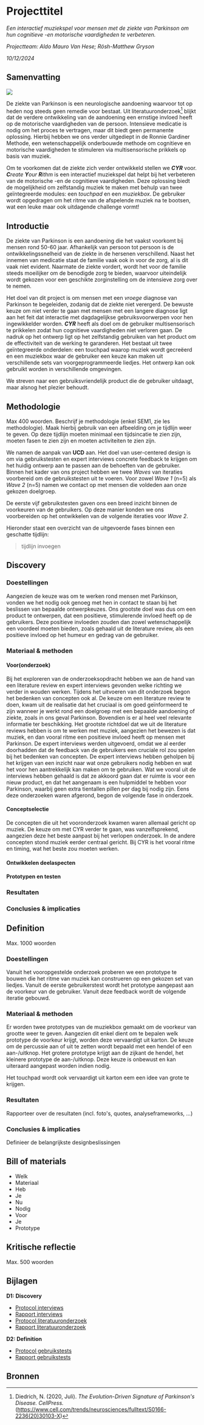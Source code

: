 # Projecttitel
_Een interactief muziekspel voor mensen met de ziekte van Parkinson om hun cognitieve -en motorische vaardigheden te verbeteren._

*Projectteam: Aldo Mauro Van Hese; Rösh-Matthew Gryson*

_10/12/2024_

## Samenvatting 
<img src= "CYR PIC.png">

De ziekte van Parkinson is een neurologische aandoening waarvoor tot op heden nog steeds geen remedie voor bestaat. Uit literatuuronderzoek[^1] blijkt dat de verdere ontwikkeling van de aandoening een ernstige invloed heeft op de motorische vaardigheden van de persoon. Intensieve medicatie is nodig om het proces te vertragen, maar dit biedt geen permanente oplossing. Hierbij hebben we ons verder uitgediept in de Ronnie Gardiner Methode, een wetenschappelijk onderbouwde methode om cognitieve en motorische vaardigheden te stimuleren via multisensorische prikkels op basis van muziek. 

Om te voorkomen dat de ziekte zich verder ontwikkeld stellen we **_CYR_** voor. _**C**reate **Y**our **R**ithm_ is een interactief muziekspel dat helpt bij het verbeteren van de motorische -en de cognitieve vaardigheden. Deze oplossing biedt de mogelijkheid om zelfstandig muziek te maken met behulp van twee geïntegreerde modules: een _touchpad_  en een _muziekbox_. De gebruiker wordt opgedragen om het ritme van de afspelende muziek na te bootsen, wat een leuke maar ook uitdagende challenge vormt!

## Introductie 

De ziekte van Parkinson is een aandoening die het vaakst voorkomt bij mensen rond 50-60 jaar. Afhankelijk van persoon tot persoon is de ontwikkelingssnelheid van de ziekte in de hersenen verschillend. Naast het innemen van medicatie staat de familie vaak ook in voor de zorg, al is dit vaak niet evident. Naarmate de ziekte vordert, wordt het voor de familie steeds moeilijker om de benodigde zorg te bieden, waarvoor uiteindelijk wordt gekozen voor een geschikte zorginstelling om de intensieve zorg over te nemen.

Het doel van dit project is om mensen met een _vroege_ diagnose van Parkinson te begeleiden, zodanig dat de ziekte niet verergerd. De bewuste keuze om niet verder te gaan met mensen met een langere diagnose ligt aan het feit dat interactie met dagdagelijkse gebruiksvoorwerpen voor hen ingewikkelder worden. _**CYR**_ heeft als doel om de gebruiker multisensorisch te prikkelen zodat hun cognitieve vaardigheden niet verloren gaan. De nadruk op het ontwerp ligt op het zelfstandig gebruiken van het product om de effectiviteit van de werking te garanderen. Het bestaat uit twee geïntegreerde onderdelen: een touchpad waarop muziek wordt gecreëerd en een muziekbox waar de gebruiker een keuze kan maken uit verschillende sets van voorgeprogrammeerde liedjes. Het ontwerp kan ook gebruikt worden in verschillende omgevingen.

We streven naar een gebruiksvriendelijk product die de gebruiker uitdaagt, maar alsnog het plezier behoudt. 

## Methodologie
Max 400 woorden. Beschrijf je methodologie (enkel SEM1, zie les methodologie). Maak hierbij gebruik van een afbeelding om je tijdlijn weer te geven. Op deze tijdlijn moeten minimaal een tijdsincatie te zien zijn, moeten fasen te zien zijn en moeten activiteiten te zien zijn.

We namen de aanpak van **UCD** aan. Het doel van user-centered design is om via gebruikstesten en expert interviews concrete feedback te krijgen om het huidig ontwerp aan te passen aan de behoeften van de gebruiker. Binnen het kader van ons project hebben we twee _Waves_ van iteraties voorbereid om de gebruikstesten uit te voeren. Voor zowel _Wave 1_ (n=5) als _Wave 2_ (n=5) namen we contact op met mensen die voldeden aan onze gekozen doelgroep. 

De eerste vijf gebruikstesten gaven ons een breed inzicht binnen de voorkeuren van de gebruikers. Op deze manier konden we ons voorbereiden op het ontwikkelen van de volgende iteraties voor _Wave 2_.


Hieronder staat een overzicht van de uitgevoerde fases binnen een geschatte tijdlijn:

> tijdlijn invoegen

## Discovery

### Doestellingen
Aangezien de keuze was om te werken rond mensen met Parkinson, vonden we het nodig ook genoeg met hen in contact te staan bij het beslissen van bepaalde ontwerpkeuzes. 
Ons grootste doel was dus om een product te ontwerpen, dat een positieve, stimulerende invloed heeft op de gebruikers. Deze positieve invloeden zouden dan zowel wetenschappelijk een voordeel moeten bieden, zoals gehaald uit de literature review, als een positieve invloed op het humeur en gedrag van de gebruiker. 

### Materiaal & methoden

#### Voor(onderzoek)
Bij het exploreren van de onderzoeksopdracht hebben we aan de hand van een literature review en expert interviews gevonden welke richting we verder in wouden werken. Tijdens het uitvoeren van dit onderzoek begon het bedenken van concepten ook al.
De keuze om een literature review te doen, kwam uit de realisatie dat het cruciaal is om goed geïnformeerd te zijn wanneer je werkt rond een doelgroep met een bepaalde aandoening of ziekte, zoals in ons geval Parkinson. Bovendien is er al heel veel relevante informatie ter beschikking. Het grootste richtdoel dat we uit de literature reviews hebben is om te werken met muziek, aangezien het bewezen is dat muziek, en dan vooral ritme een positieve invloed heeft op mensen met Parkinson.
De expert interviews werden uitgevoerd, omdat we al eerder doorhadden dat de feedback van de gebruikers een cruciale rol zou spelen bij het bedenken van concepten. De expert interviews hebben geholpen bij het krijgen van een inzicht naar wat onze gebruikers nodig hebben en wat het voor hen aantrekkelijk kan maken om te gebruiken. Wat we vooral uit de interviews hebben gehaald is dat ze akkoord gaan dat er ruimte is voor een nieuw product, en dat het aangenaam is een hulpmiddel te hebben voor Parkinson, waarbij geen extra tientallen pillen per dag bij nodig zijn.
Eens deze onderzoeken waren afgerond, begon de volgende fase in onderzoek. 

#### Conceptselectie
De concepten die uit het vooronderzoek kwamen waren allemaal gericht op muziek. De keuze om met CYR verder te gaan, was vanzelfsprekend, aangezien deze het beste aanpast bij het verlopen onderzoek. In de andere concepten stond muziek eerder centraal gericht. Bij CYR is het vooral ritme en timing, wat het beste zou moeten werken.

#### Ontwikkelen deelaspecten

#### Prototypen en testen

### Resultaten

### Conclusies & implicaties

## Definition
Max. 1000 woorden
### Doestellingen
Vanuit het vooropgestelde onderzoek proberen we een prototype te bouwen die het ritme van muziek kan construeren op een gekozen set van liedjes. Vanuit de eerste gebruikerstest wordt het prototype aangepast aan de voorkeur van de gebruiker. Vanuit deze feedback wordt de volgende iteratie gebouwd.

### Materiaal & methoden
Er worden twee prototypes van de muziekbox gemaakt om de voorkeur van grootte weer te geven. Aangezien dit enkel dient om te bepalen welk prototype de voorkeur krijgt, worden deze vervaardigt uit karton. De keuze om de percussie aan of uit te zetten wordt bepaald met een hendel of een aan-/uitknop. Het grotere prototype krijgt aan de zijkant de hendel, het kleinere prototype de aan-/uitknop. Deze keuze is onbewust en kan uiteraard aangepast worden indien nodig.

Het touchpad wordt ook vervaardigt uit karton eem een idee van grote te krijgen. 

### Resultaten
Rapporteer over de resultaten (incl. foto's, quotes, analyseframeworks, ...)
### Conclusies & implicaties
Definieer de belangrijkste designbeslissingen

## Bill of materials
- Welk
- Materiaal
- Heb
- Je
- Nu
- Nodig
- Voor
- Je
- Prototype

## Kritische reflectie
Max. 500 woorden

## Bijlagen

**D1: Discovery**

- [Protocol interviews](https://ugentbe-my.sharepoint.com/:w:/g/personal/aldo_vanhese_ugent_be/ESJYqHmrCHZLsC0qj__VXJ0BjyDkQe4iN9FXYPPxXNy2uQ?e=tfqRws)
- [Rapport interviews](https://ugentbe-my.sharepoint.com/:w:/g/personal/aldo_vanhese_ugent_be/EYnefagKg3FOtLsMqfEdwcMBIqPX8TSfu_CDAfIlTkcXZQ?e=Ka2ge1)
- [Protocol literatuuronderzoek](https://ugentbe-my.sharepoint.com/:w:/g/personal/aldo_vanhese_ugent_be/EXIrXCpz-dFAuOz6OB77Z0QBnIgQqzJ2xosTrCaE54sqkw?e=Ui9HQr)
- [Rapport literatuuronderzoek](https://ugentbe-my.sharepoint.com/:w:/g/personal/aldo_vanhese_ugent_be/ETgJmnygez1KvILyP5yb4owB2Ubt0oamoWoxb60TCJ8oPQ?e=Qta01t)

**D2: Definition**

- [Protocol gebruikstests](https://ugentbe-my.sharepoint.com/:w:/g/personal/rosh_gryson_ugent_be/EZP574aSoAhFl09WsWrbi8UBA5_1NxcKcqAjORO0SBlqww?e=72MF4B)
- [Rapport gebruikstests](https://ugentbe-my.sharepoint.com/:w:/g/personal/rosh_gryson_ugent_be/EdqZbkmwm4NGiZS6KD74P3EBFJ-uTSXOdE_JABqfQalWkQ?e=12LJiF)

## Bronnen

[^1]: Diedrich, N. (2020, Juli). _The Evolution-Driven Signature of Parkinson's Disease. CellPress._ (https://www.cell.com/trends/neurosciences/fulltext/S0166-2236(20)30103-X)

